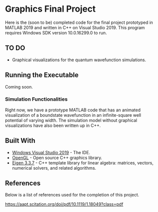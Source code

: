 # Graphics Final Project

Here is the (soon to be) completed code for the final project prototyped in MATLAB 2019 and written in C++ on Visual Studio 2019. 
This program requires Windows SDK version 10.0.16299.0 to run. 

## TO DO

* Graphical visualizations for the quantum wavefunction simulations.

## Running the Executable

Coming soon.

### Simulation Functionalities

Right now, we have a prototype MATLAB code that has an animated visualization of a boundstate wavefunction in an infinite-square well
potential of varying width. The simulation model without graphical visualizations have also been written up in C++. 

## Built With

* [Windows Visual Studio 2019](https://visualstudio.microsoft.com/) - The IDE.
* [OpenGL](https://www.opengl.org/) - Open source C++ graphics library.
* [Eigen 3.3.7](http://eigen.tuxfamily.org/index.php?title=Main_Page) - C++ template library for linear algebra: matrices, vectors, numerical solvers, and related algorithms.

## References

Below is a list of references used for the completion of this project. 

https://aapt.scitation.org/doi/pdf/10.1119/1.18049?class=pdf




